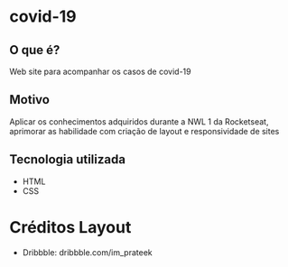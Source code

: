 # covid-19

## O que é?

Web site para acompanhar os casos de covid-19

## Motivo

Aplicar os conhecimentos adquiridos durante a NWL 1 da Rocketseat, aprimorar as habilidade com criação de layout e responsividade de sites

## Tecnologia utilizada

* HTML
* CSS

# Créditos Layout

* Dribbble: dribbble.com/im_prateek

